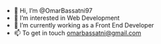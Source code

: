 - 👋 Hi, I’m @OmarBassatni97
- 👀 I’m interested in Web Development
- 🌱 I’m currently working as a  Front End Developer
- 📫 To get in touch omarbassatni@gmail.com

<!---
OmarBassatni97/OmarBassatni97 is a ✨ special ✨ repository because its `README.md` (this file) appears on your GitHub profile.
You can click the Preview link to take a look at your changes.
--->
